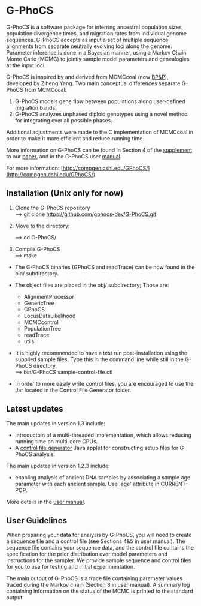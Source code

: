G-PhoCS
=======

G-PhoCS is a software package for inferring ancestral population sizes, population divergence times, and migration rates from individual genome sequences. G-PhoCS accepts as input a set of multiple sequence alignments from separate neutrally evolving loci along the genome. Parameter inference is done in a Bayesian manner, using a Markov Chain Monte Carlo (MCMC) to jointly sample model parameters and genealogies at the input loci. 

G-PhoCS is inspired by and derived from MCMCcoal (now [BP&P](http://abacus.gene.ucl.ac.uk/software/)), developed by Ziheng Yang. Two main conceptual differences separate G-PhoCS from MCMCcoal: 
  1. G-PhoCS models gene flow between populations along user-defined migration bands. 
  2. G-PhoCS analyzes unphased diploid genotypes using a novel method for integrating over all possible phases. 

Additional adjustments were made to the C implementation of MCMCcoal in order to make it more efficient and reduce running time. 

More information on G-PhoCS can be found in Section 4 of the [supplement](http://www.nature.com/ng/journal/v43/n10/extref/ng.937-S1.pdf) to our [paper](http://www.nature.com/ng/journal/v43/n10/full/ng.937.html), and in the G-PhoCS user [manual](https://github.com/gphocs-dev/G-PhoCS/blob/master/G-PhoCS/GPhoCS_Manual.pdf).

For more information: [http://compgen.cshl.edu/GPhoCS/](http://compgen.cshl.edu/GPhoCS/)


Installation (Unix only for now)
------------

1. Clone the G-PhoCS repository<br>
   ==>  git clone https://github.com/gphocs-dev/G-PhoCS.git

2. Move to the directory:

   ==>  cd G-PhoCS/ <br>
3. Compile G-PhoCS<br>
   ==>  make

* The G-PhoCS binaries (GPhoCS and readTrace) can be now found in the bin/ subdirectory.
* The object files are placed in the obj/ subdirectory; Those are:
  * AlignmentProcessor
  * GenericTree
  * GPhoCS
  * LocusDataLikelihood
  * MCMCcontrol
  * PopulationTree
  * readTrace
  * utils
   
* It is highly recommended to have a test run post-installation using the supplied sample files. Type this in the command line while still in the G-PhoCS directory.<br>
  ==>  bin/G-PhoCS sample-control-file.ctl

* In order to more easily write control files, you are encouraged to use the Jar located in the Control File Generator folder.

Latest updates
--------------
The main updates in version 1.3 include:
* Introductoin of a multi-threaded implementation, which allows reducing running time on multi-core CPUs.
* A <a href="ControlFileGenerator">control file generator</a> Java applet for constructing setup files for G-PhoCS analysis.

The main updates in version 1.2.3 include:
* enabling analysis of ancient DNA samples by associating a sample age parameter with each ancient sample. Use 'age' attribute in CURRENT-POP.

More details in the <a href="GPhoCS_Manual.pdf">user manual</a>.

User Guidelines
---------------

When preparing your data for analysis by G-PhoCS, you will need to create a sequence file and a control file (see Sections 4&5 in user manual).
The sequence file contains your sequence data, and the control file contains the specification for the prior distribution over model parameters and instructions for the sampler.
We provide sample sequence and control files for you to use for testing and initial experimentation.

The main output of G-PhoCS is a trace file containing parameter values traced during the Markov chain (Section 3 in user manual).
A summary log containing information on the status of the MCMC is printed to the standard output.

